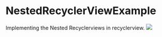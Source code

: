 # NestedRecyclerViewExample
Implementing the Nested Recyclerviews in recyclerview.
<img src="https://imgur.com/a/XKMZziH"/>
